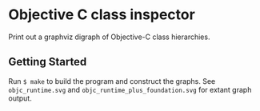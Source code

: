 # Objective C class inspector

Print out a graphviz digraph of Objective-C class hierarchies.

## Getting Started

Run `$ make` to build the program and construct the graphs.
See `objc_runtime.svg` and `objc_runtime_plus_foundation.svg` for extant
graph output.


